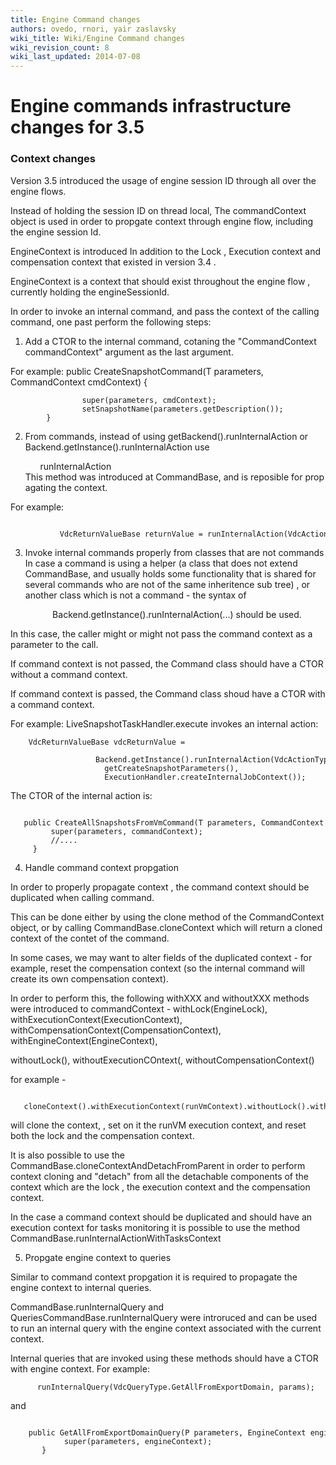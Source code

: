 ```yaml
---
title: Engine Command changes
authors: ovedo, rnori, yair zaslavsky
wiki_title: Wiki/Engine Command changes
wiki_revision_count: 8
wiki_last_updated: 2014-07-08
---
```


# Engine commands infrastructure changes for 3.5

### Context changes

Version 3.5 introduced the usage of engine session ID through all over the engine flows.

Instead of holding the session ID on thread local, The commandContext object is used in order to propgate context through engine flow, including the engine session Id.

EngineContext is introduced In addition to the Lock , Execution context and compensation context that existed in version 3.4 .

EngineContext is a context that should exist throughout the engine flow , currently holding the engineSessionId.

In order to invoke an internal command, and pass the context of the calling command, one past perform the following steps:

1. Add a CTOR to the internal command, cotaning the "CommandContext commandContext" argument as the last argument.

For example:
 public CreateSnapshotCommand(T parameters, CommandContext cmdContext) {

                    super(parameters, cmdContext);      
                    setSnapshotName(parameters.getDescription());
            }

2. From commands, instead of using getBackend().runInternalAction or Backend.getInstance().runInternalAction use

            runInternalAction       
      This method was introduced at CommandBase, and is reposible for propagating the context.

For example:

                 VdcReturnValueBase returnValue = runInternalAction(VdcActionType.HotPlugDiskToVm, params);       

3. Invoke internal commands properly from classes that are not commands In case a command is using a helper (a class that does not extend CommandBase, and usually holds some functionality that is shared for several commands who are not of the same inheritence sub tree) , or another class which is not a command - the syntax of

                 Backend.getInstance().runInternalAction(...) should be used. 

In this case, the caller might or might not pass the command context as a parameter to the call.

If command context is not passed, the Command class should have a CTOR without a command context.

If command context is passed, the Command class shoud have a CTOR with a command context.

For example: LiveSnapshotTaskHandler.execute invokes an internal action:

        VdcReturnValueBase vdcReturnValue =
                         Backend.getInstance().runInternalAction(VdcActionType.CreateAllSnapshotsFromVm,
                         getCreateSnapshotParameters(),
                         ExecutionHandler.createInternalJobContext());

The CTOR of the internal action is:

         public CreateAllSnapshotsFromVmCommand(T parameters, CommandContext commandContext) {
             super(parameters, commandContext);
             //....
         }

4. Handle command context propgation

In order to properly propagate context , the command context should be duplicated when calling command.

This can be done either by using the clone method of the CommandContext object, or by calling CommandBase.cloneContext which will return a cloned context of the contet of the command.

In some cases, we may want to alter fields of the duplicated context - for example, reset the compensation context (so the internal command will create its own compensation context).

In order to perform this, the following withXXX and withoutXXX methods were introduced to commandContext - withLock(EngineLock), withExecutionContext(ExecutionContext), withCompensationContext(CompensationContext), withEngineContext(EngineContext),

withoutLock(), withoutExecutionCOntext(, withoutCompensationContext()

for example -

         cloneContext().withExecutionContext(runVmContext).withoutLock().withoutCompensationContext());

will clone the context, , set on it the runVM execution context, and reset both the lock and the compensation context.

It is also possible to use the CommandBase.cloneContextAndDetachFromParent in order to perform context cloning and "detach" from all the detachable components of the context which are the lock , the execution context and the compensation context.

In the case a command context should be duplicated and should have an execution context for tasks monitoring it is possible to use the method CommandBase.runInternalActionWithTasksContext

5. Propgate engine context to queries

Similar to command context propgation it is required to propagate the engine context to internal queries.

CommandBase.runInternalQuery and QueriesCommandBase.runInternalQuery were introruced and can be used to run an internal query with the engine context associated with the current context.

Internal queries that are invoked using these methods should have a CTOR with engine context. For example:

          runInternalQuery(VdcQueryType.GetAllFromExportDomain, params);

and

          public GetAllFromExportDomainQuery(P parameters, EngineContext engineContext) {
                super(parameters, engineContext);
           }
